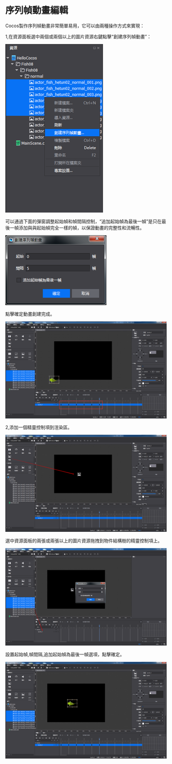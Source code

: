 # 序列幀動畫編輯
Cocos製作序列幀動畫非常簡單易用，它可以由兩種操作方式來實現：

1,在資源面板選中兩個或兩個以上的圖片資源右鍵點擊“創建序列幀動畫”：

![image](res_tw/image001.png)

可以通過下面的彈窗調整起始幀和幀間隔控制，“追加起始幀為最後一幀”是只在最後一幀添加與與起始幀完全一樣的幀，以保證動畫的完整性和流暢性。

![image](res_tw/image002.png)

點擊確定動畫創建完成。

![image](res_tw/image003.png)

2,添加一個精靈控制項到渲染區。

![image](res_tw/image004.png)

選中資源面板的兩張或兩張以上的圖片資源拖拽到物件結構樹的精靈控制項上。

![image](res_tw/image005.png)

設置起始幀,幀間隔,追加起始幀為最後一幀選項，點擊確定。

![image](res_tw/image006.png)
